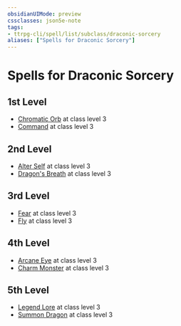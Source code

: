 ```yaml
---
obsidianUIMode: preview
cssclasses: json5e-note
tags:
- ttrpg-cli/spell/list/subclass/draconic-sorcery
aliases: ["Spells for Draconic Sorcery"]
---
```

# Spells for Draconic Sorcery

## 1st Level

- [Chromatic Orb](chromatic-orb-xphb "XPHB") at class level 3
- [Command](command-xphb "XPHB") at class level 3

## 2nd Level

- [Alter Self](alter-self-xphb "XPHB") at class level 3
- [Dragon's Breath](dragons-breath-xphb "XPHB") at class level 3

## 3rd Level

- [Fear](fear-xphb "XPHB") at class level 3
- [Fly](fly-xphb "XPHB") at class level 3

## 4th Level

- [Arcane Eye](arcane-eye-xphb "XPHB") at class level 3
- [Charm Monster](charm-monster-xphb "XPHB") at class level 3

## 5th Level

- [Legend Lore](legend-lore-xphb "XPHB") at class level 3
- [Summon Dragon](summon-dragon-xphb "XPHB") at class level 3